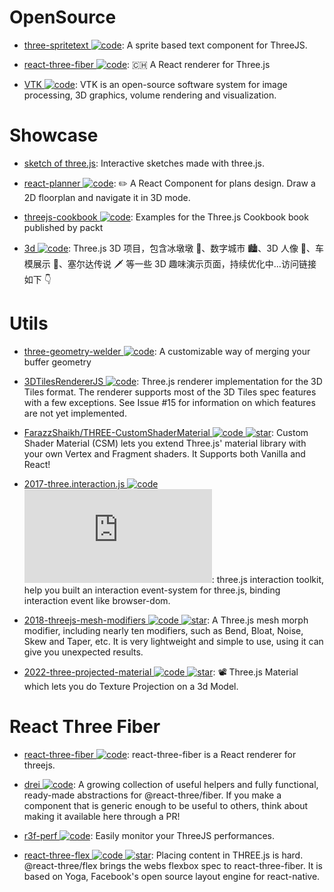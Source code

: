 # OpenSource

- [three-spritetext ![code](https://shorturl.at/dlxyK)](https://github.com/vasturiano/three-spritetext): A sprite based text component for ThreeJS.

- [react-three-fiber ![code](https://shorturl.at/dlxyK)](https://github.com/pmndrs/react-three-fiber): 🇨🇭 A React renderer for Three.js

- [VTK ![code](https://shorturl.at/dlxyK)](https://github.com/kitware/vtk-js): VTK is an open-source software system for image processing, 3D graphics, volume rendering and visualization.

# Showcase

- [sketch of three.js](https://ykob.github.io/sketch-threejs/): Interactive sketches made with three.js.

- [react-planner ![code](https://shorturl.at/dlxyK)](https://github.com/cvdlab/react-planner): ✏️ A React Component for plans design. Draw a 2D floorplan and navigate it in 3D mode.

- [threejs-cookbook ![code](https://shorturl.at/dlxyK)](https://github.com/josdirksen/threejs-cookbook): Examples for the Three.js Cookbook book published by packt

- [3d ![code](https://shorturl.at/dlxyK)](https://github.com/dragonir/3d): Three.js 3D 项目，包含冰墩墩 🐼、数字城市 🏙、3D 人像 👤、车模展示 🚗、塞尔达传说 🗡 等一些 3D 趣味演示页面，持续优化中...访问链接如下 👇

# Utils

- [three-geometry-welder ![code](https://shorturl.at/dlxyK)](https://github.com/0xAxiome/three-geometry-welder): A customizable way of merging your buffer geometry

- [3DTilesRendererJS ![code](https://shorturl.at/dlxyK)](https://github.com/NASA-AMMOS/3DTilesRendererJS): Three.js renderer implementation for the 3D Tiles format. The renderer supports most of the 3D Tiles spec features with a few exceptions. See Issue #15 for information on which features are not yet implemented.

- [FarazzShaikh/THREE-CustomShaderMaterial ![code](https://shorturl.at/dlxyK) ![star](https://img.shields.io/github/stars/FarazzShaikh/THREE-CustomShaderMaterial)](https://github.com/FarazzShaikh/THREE-CustomShaderMaterial): Custom Shader Material (CSM) lets you extend Three.js' material library with your own Vertex and Fragment shaders. It Supports both Vanilla and React!

- [2017-three.interaction.js ![code](https://shorturl.at/dlxyK) ![star](https://img.shields.io/github/stars/jasonChen1982/three.interaction.js)](https://github.com/jasonChen1982/three.interaction.js): three.js interaction toolkit, help you built an interaction event-system for three.js, binding interaction event like browser-dom.

- [2018-threejs-mesh-modifiers ![code](https://shorturl.at/dlxyK) ![star](https://img.shields.io/github/stars/drawcall/threejs-mesh-modifiers)](https://github.com/drawcall/threejs-mesh-modifiers): A Three.js mesh morph modifier, including nearly ten modifiers, such as Bend, Bloat, Noise, Skew and Taper, etc. It is very lightweight and simple to use, using it can give you unexpected results.

- [2022-three-projected-material ![code](https://shorturl.at/dlxyK) ![star](https://img.shields.io/github/stars/marcofugaro/three-projected-material)](https://github.com/marcofugaro/three-projected-material): 📽 Three.js Material which lets you do Texture Projection on a 3d Model.

# React Three Fiber

- [react-three-fiber ![code](https://shorturl.at/dlxyK)](https://github.com/pmndrs/react-three-fiber): react-three-fiber is a React renderer for threejs.

- [drei ![code](https://shorturl.at/dlxyK)](https://github.com/pmndrs/drei): A growing collection of useful helpers and fully functional, ready-made abstractions for @react-three/fiber. If you make a component that is generic enough to be useful to others, think about making it available here through a PR!

- [r3f-perf ![code](https://shorturl.at/dlxyK)](https://github.com/utsuboco/r3f-perf): Easily monitor your ThreeJS performances.

- [react-three-flex ![code](https://shorturl.at/dlxyK) ![star](https://img.shields.io/github/stars/pmndrs/react-three-flex)](https://github.com/pmndrs/react-three-flex): Placing content in THREE.js is hard. @react-three/flex brings the webs flexbox spec to react-three-fiber. It is based on Yoga, Facebook's open source layout engine for react-native.

